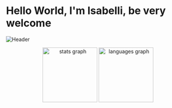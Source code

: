 # Hello World, I'm Isabelli, be very welcome




<!-- Header personalizado -->
![Header](https://github.com/user-attachments/assets/3df7eab0-7e74-4775-8e8a-afb2d2612ae5)

<div align="center">
  <img src="https://github-readme-stats.vercel.app/api?username=IsabelliCassi&hide_title=false&hide_rank=false&show_icons=true&include_all_commits=true&count_private=true&disable_animations=false&theme=dracula&locale=en&hide_border=false" height="150" alt="stats graph" />
  
  <img src="https://github-readme-stats.vercel.app/api/top-langs?username=IsabelliCassi&locale=en&hide_title=false&layout=compact&card_width=320&langs_count=5&theme=dracula&hide_border=false" height="150" alt="languages graph" />
</div>

<div align="center"> 
  <a href="https://www.instagram.com/isa_cassii?igsh=MThmcjNpeDh0czV3ZQ%3D%3D&utm_source=qr" target="_blank">
    <img src="https://img.shields.io/badge/-Instagram-%23E4405F?style=for-the-badge
